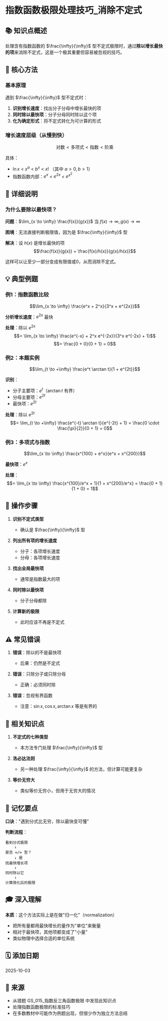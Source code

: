 # 指数函数极限处理技巧_消除不定式

## 📚 知识点概述
处理含有指数函数的 $\frac{\infty}{\infty}$ 型不定式极限时，通过**除以增长最快的项**来消除不定式，这是一个极其重要但容易被忽视的技巧。

## 🎯 核心方法

### 基本原理
遇到 $\frac{\infty}{\infty}$ 型不定式时：
1. **识别增长速度**：找出分子分母中增长最快的项
2. **同时除以最快项**：分子分母同时除以这个项
3. **化为确定形式**：将不定式转化为可计算的形式

### 增长速度层级（从慢到快）
$$\text{对数} < \text{多项式} < \text{指数} < \text{阶乘}$$

具体：
- $\ln x$ < $x^a$ < $b^x$ < $x!$ （其中 $a > 0, b > 1$）
- 指数函数内部：$e^x$ < $e^{2x}$ < $e^{x^2}$

## 📝 详细说明

### 为什么要除以最快项？

**问题**：$\lim_{x \to \infty} \frac{f(x)}{g(x)}$ 当 $f(x) \to \infty, g(x) \to \infty$

**困境**：无法直接判断极限值，因为是 $\frac{\infty}{\infty}$ 型

**解决**：设 $h(x)$ 是增长最快的项
$$\frac{f(x)}{g(x)} = \frac{f(x)/h(x)}{g(x)/h(x)}$$

这样可以让至少一部分变成有限值或0，从而消除不定式。

## 💡 典型例题

### 例1：指数函数比较
$$\lim_{x \to \infty} \frac{e^x + 2^x}{3^x + e^{2x}}$$

**分析增长速度**：$e^{2x}$ 最快

**处理**：除以 $e^{2x}$
$$= \lim_{x \to \infty} \frac{e^{-x} + 2^x e^{-2x}}{3^x e^{-2x} + 1}$$
$$= \frac{0 + 0}{0 + 1} = 0$$

### 例2：本题实例
$$\lim_{t \to +\infty} \frac{e^t \arctan t}{1 + e^{2t}}$$

**识别**：
- 分子主要项：$e^t$（$\arctan t$ 有界）
- 分母主要项：$e^{2t}$
- 最快项：$e^{2t}$

**处理**：除以 $e^{2t}$
$$= \lim_{t \to +\infty} \frac{e^{-t} \arctan t}{e^{-2t} + 1} = \frac{0 \cdot \frac{\pi}{2}}{0 + 1} = 0$$

### 例3：多项式与指数
$$\lim_{x \to \infty} \frac{x^{100} + e^x}{e^x + x^{200}}$$

**最快项**：$e^x$

**处理**：
$$= \lim_{x \to \infty} \frac{x^{100}/e^x + 1}{1 + x^{200}/e^x} = \frac{0 + 1}{1 + 0} = 1$$

## 🔧 操作步骤

1. **识别不定式类型**
   - 确认是 $\frac{\infty}{\infty}$ 型

2. **列出所有项的增长速度**
   - 分子：各项增长速度
   - 分母：各项增长速度

3. **找出全局最快项**
   - 通常是指数最大的项

4. **同时除以最快项**
   - 分子分母都除

5. **计算新的极限**
   - 此时应该不再是不定式

## ⚠️ 常见错误

1. **错误**：除以的不是最快项
   - 后果：仍然是不定式
   
2. **错误**：只除分子或只除分母
   - 正确：必须同时除

3. **错误**：忽视有界函数
   - 注意：$\sin x, \cos x, \arctan x$ 等是有界的

## 🔗 相关知识点

1. **不定式的七种类型**
   - 本方法专门处理 $\frac{\infty}{\infty}$ 型

2. **洛必达法则**
   - 另一种处理 $\frac{\infty}{\infty}$ 的方法，但计算可能更复杂

3. **等价无穷大**
   - 类似等价无穷小，但用于无穷大的情况

## 📌 记忆要点

**口诀**："遇到分式比无穷，除以最快变可懂"

**判断流程**：
```
看到分式极限
    ↓
是否 ∞/∞ 型？
    ↓ 是
找最快增长项
    ↓
同时除以它
    ↓
计算简化后的极限
```

## 🎓 深入理解

**本质**：这个方法实际上是在做"归一化"（normalization）
- 把所有量都用最快增长的量作为"单位"来衡量
- 相对于最快项，其他项都变成了"小量"
- 类似物理中选择合适的单位系统

## 🗓️ 添加日期
2025-10-03

## 📖 来源
- 从错题 GS_015_指数反三角函数极限 中发现此知识点
- 处理指数函数极限的标准技巧
- 在多数教材中可能作为例题出现，但很少作为独立方法总结